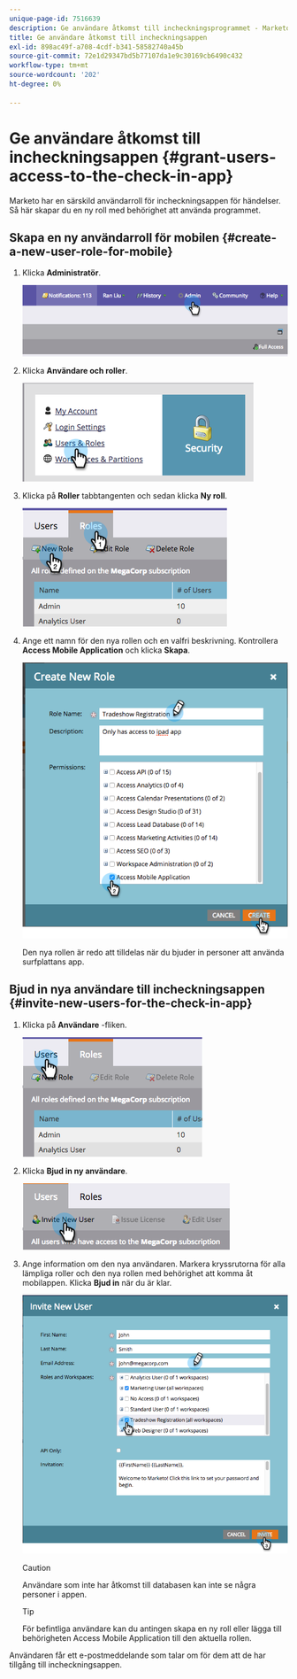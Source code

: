 ```yaml
---
unique-page-id: 7516639
description: Ge användare åtkomst till incheckningsprogrammet - Marketo Docs - produktdokumentation
title: Ge användare åtkomst till incheckningsappen
exl-id: 898ac49f-a708-4cdf-b341-58582740a45b
source-git-commit: 72e1d29347bd5b77107da1e9c30169cb6490c432
workflow-type: tm+mt
source-wordcount: '202'
ht-degree: 0%

---
```


# Ge användare åtkomst till incheckningsappen {#grant-users-access-to-the-check-in-app}

Marketo har en särskild användarroll för incheckningsappen för händelser. Så här skapar du en ny roll med behörighet att använda programmet.

## Skapa en ny användarroll för mobilen {#create-a-new-user-role-for-mobile}

1. Klicka **Administratör**.

   ![](assets/image2015-6-2-10-3a39-3a31.png)

1. Klicka **Användare och roller**.

   ![](assets/image2015-6-2-10-3a56-3a0.png)

1. Klicka på **Roller** tabbtangenten och sedan klicka **Ny roll**.

   ![](assets/image2015-6-2-11-3a3-3a23.png)

1. Ange ett namn för den nya rollen och en valfri beskrivning. Kontrollera **Access Mobile Application** och klicka **Skapa**.

   ![](assets/image2015-6-2-11-3a4-3a58.png)

   Den nya rollen är redo att tilldelas när du bjuder in personer att använda surfplattans app.

## Bjud in nya användare till incheckningsappen {#invite-new-users-for-the-check-in-app}

1. Klicka på **Användare** -fliken.

   ![](assets/image2015-6-2-11-3a10-3a42.png)

1. Klicka **Bjud in ny användare**.

   ![](assets/image2015-6-2-11-3a11-3a32.png)

1. Ange information om den nya användaren. Markera kryssrutorna för alla lämpliga roller och den nya rollen med behörighet att komma åt mobilappen. Klicka **Bjud in** när du är klar.

   ![](assets/image2015-6-2-11-3a16-3a26.png)

   >[!CAUTION]
   >
   >Användare som inte har åtkomst till databasen kan inte se några personer i appen.

   >[!TIP]
   >
   >För befintliga användare kan du antingen skapa en ny roll eller lägga till behörigheten Access Mobile Application till den aktuella rollen.

Användaren får ett e-postmeddelande som talar om för dem att de har tillgång till incheckningsappen.
